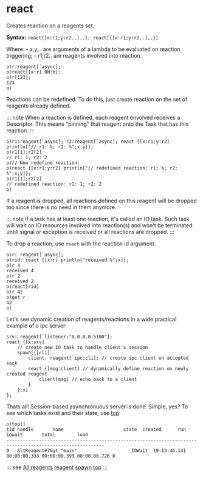 # react

Creates reaction on a reagents set.

**Syntax:** ```react{[x:r1;y:r2..]..}; react[{[x:r1;y:r2..]..}]```

Where:
    - x,y,.. are arguments of a lambda to be evaluated on reaction triggering;
    - r1;r2.. are reagents involved into reaction.

```o
o)r:reagent[`async];
o)react{[x:r] 0N!x};
o)r[123];
123
o)
```

Reactions can be redefined. To do this, just create reaction on the set of reagents already defined.

::: note
When a reaction is defined, each reagent envolved receives a Descriptor. This means "pinning" that reagent onto the Task that has this reaction.
:::

```o
o)r1:reagent[`async]; r2:reagent[`async]; react {[x:r1;y:r2] println["// r1: %; r2: %";x;y]};
o)r1[1];r2[2]
// r1: 1; r2: 2
o)// Now redefine reaction:
o)react {[x:r1;y:r2] println["// redefined reaction: r1: %; r2: %";x;y]};
o)r1[1];r2[2]
// redefined reaction: r1: 1; r2: 2
o)
```

If a reagent is dropped, all reactions defined on this reagent will be dropped too since there is no need in them anymore.

::: note
If a task has at least one reaction, it's called an IO task. Such task will wait on IO resources involved into reaction(s) and won't be terminated untill signal or exception is received or all reactions are dropped.
:::

To drop a reaction, use ```react```  with the reaction id argument.

```o
o)r: reagent[`async];
o)rid: react {[x:r] println["received %";x]};
o)r 4
received 4
o)r 2
received 2
o)react[rid]
o)r 42
o)get r
42
o)
```

Let's see dynamic creation of reagents/reactions in a wide practical example of a ipc server:

```
srv: reagent[`listener;"0.0.0.0:5100"];
react {[x:srv]
    // create new IO task to handle client's session
    spawn[{[cli]
        client: reagent[`ipc;cli]; // create ipc client on accepted sock
        react {[msg:client] // dynamically define reaction on newly created reagent
            client[msg] // echo back to a client
        }
    };x]
};
```

Thats all! Session-based asynchronuous server is done. Simple, yes? To see which tasks exist and their state, use [top](/verbs/concurrency/top.md):

```o
o)top[]
tid handle       name                      state  created      run          iowait       total        load
----------------------------------------------------------------------------------------------------------
0   &ltReagent#7&gt "main"                    IOWait  19:13:46.141 00:00:00.333 00:00:00.393 00:00:00.726 0
```

::: see
[All reagents](/reference/types/reagents/overview.md)
[reagent](/verbs/concurrency/reagent.md)
[spawn](/verbs/concurrency/spawn.md)
[top](/verbs/concurrency/top.md)
:::
